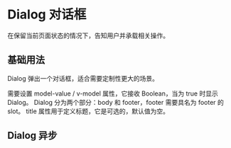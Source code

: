 <script setup>
import demo1 from './demo1.vue'
import demo2 from './demo2.vue'
</script>

# Dialog 对话框

在保留当前页面状态的情况下，告知用户并承载相关操作。

## 基础用法

Dialog 弹出一个对话框，适合需要定制性更大的场景。

需要设置 model-value / v-model 属性，它接收 Boolean，当为 true 时显示 Dialog。 Dialog 分为两个部分：body 和 footer，footer 需要具名为 footer 的 slot。 title 属性用于定义标题，它是可选的，默认值为空。

<preview comp-name="dialog" demo-name="demo1">
  <demo1/>
</preview>

## Dialog 异步

<preview comp-name="dialog" demo-name="demo2">
  <demo2/>
</preview>
